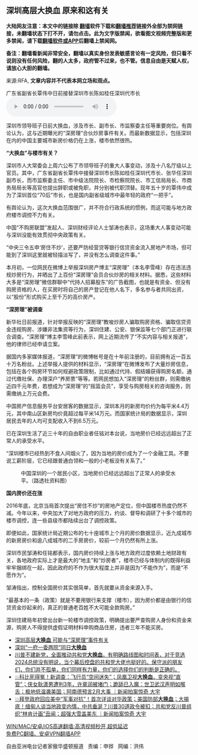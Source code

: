  <h2>深圳高层大换血 原来和这有关</h2> <p class="notice"><b>大陆网友注意：本文中的链接除 <a href="https://github.com/bannedbook/fanqiang" >翻墙</a>软件下载和<a href="https://github.com/killgcd/justmysocks/blob/master/README.md">翻墙推荐</a>链接外全部为禁网链接，未翻墙状态下打不开，请勿点击。此为文字版禁闻，欲看图文视频完整版和更多禁闻，请下载<a href="https://github.com/bannedbook/fanqiang">翻墙软件或APP</a>后翻墙上禁闻网。</p><p>备注：翻墙看新闻非常安全，翻墙以真实身份发表敏感言论有一定风险，但只看不说则没有任何风险，翻的人太多，政府管不过来，也不管。信息自由是天赋人权，请放心大胆的翻墙。</b></p>  <div class="entry"> <p>来源:RFA, <strong>文章内容并不代表本网立场和观点。</strong></p> <p>&#24191;&#19996;&#30465;&#21103;&#30465;&#38271;&#35203;&#20255;&#20013;&#26085;&#21069;&#25509;&#26367;&#28145;&#22323;&#24066;&#38271;&#38472;&#22914;&#26690;&#20219;&#28145;&#22323;&#20195;&#24066;&#38271;             <audio controls="controls" preload="metadata" src="https://www.rfa.org/mandarin/yataibaodao/zhengzhi/hc-04272021130854.html/@@stream" type="audio/mpeg"></audio></p> <p>&#28145;&#22323;&#24066;&#39046;&#23548;&#29677;&#23376;&#26085;&#21069;&#22823;&#25442;&#34880;&#65292;&#28041;&#21450;&#24066;&#38271;&#12289;&#21103;&#24066;&#38271;&#12289;&#24066;&#30417;&#23519;&#22996;&#20027;&#20219;&#31561;&#37325;&#35201;&#23703;&#20301;&#12290;&#26377;&#33286;&#35770;&#35748;&#20026;&#65292;&#36825;&#19982;&#36817;&#26399;&#26333;&#20809;&#30340;&#8220;&#28145;&#25151;&#29702;&#8221;&#21512;&#20249;&#28818;&#25151;&#20107;&#20214;&#26377;&#20851;&#12290;&#32780;&#26368;&#26032;&#25968;&#25454;&#26174;&#31034;&#65292;&#21253;&#25324;&#28145;&#22323;&#22312;&#20869;&#30340;&#20013;&#22269;&#20027;&#35201;&#22478;&#24066;&#26032;&#25151;&#20215;&#26684;&#20173;&#22312;&#19978;&#28072;&#65292;&#27004;&#24066;&#20381;&#28982;&#24456;&#28909;&#12290;</p> <p><strong>&#8220;&#22823;&#25442;&#34880;&#8221;&#19982;&#27004;&#24066;&#26377;&#20851;&#65311;</strong></p> <p>&#28145;&#22323;&#24066;&#20154;&#22823;&#24120;&#22996;&#20250;&#19978;&#21608;&#20845;&#20844;&#24067;&#20102;&#24066;&#39046;&#23548;&#29677;&#23376;&#30340;&#37325;&#22823;&#20154;&#20107;&#21464;&#21160;&#65292;&#28041;&#21450;&#21313;&#20843;&#21517;&#21381;&#32423;&#20197;&#19978;&#23448;&#21592;&#12290;&#20854;&#20013;&#65292;&#24191;&#19996;&#30465;&#21103;&#30465;&#38271;&#35203;&#20255;&#20013;&#25509;&#26367;&#28145;&#22323;&#24066;&#38271;&#38472;&#22914;&#26690;&#20219;&#28145;&#22323;&#20195;&#24066;&#38271;&#12289;&#24352;&#21326;&#20219;&#28145;&#22323;&#21103;&#24066;&#38271;&#65292;&#32780;&#24066;&#30417;&#23519;&#22996;&#20027;&#20219;&#12289;&#24066;&#20013;&#32423;&#27861;&#38498;&#38498;&#38271;&#12289;&#24066;&#26816;&#23519;&#38498;&#38498;&#38271;&#12289;&#24066;&#24037;&#20449;&#23616;&#23616;&#38271;&#12289;&#24066;&#21830;&#21153;&#23616;&#23616;&#38271;&#31561;&#39640;&#23448;&#20063;&#25552;&#20986;&#36766;&#32844;&#25110;&#34987;&#20813;&#32844;&#65292;&#24182;&#20998;&#21035;&#34987;&#20195;&#32844;&#39030;&#26367;&#12290;&#29616;&#24180;&#20116;&#21313;&#23681;&#30340;&#35203;&#20255;&#20013;&#25104;&#20026;&#20102;&#28145;&#22323;&#39318;&#20301;&#8220;70&#21518;&#8221;&#24066;&#38271;&#65292;&#20063;&#26159;&#22269;&#20869;&#21103;&#30465;&#32423;&#22478;&#24066;&#20013;&#26368;&#24180;&#36731;&#30340;&#25919;&#24220;&#8220;&#19968;&#25226;&#25163;&#8221;&#12290;</p> <p>&#26377;&#33286;&#35770;&#35748;&#20026;&#65292;&#36825;&#27425;&#22823;&#25442;&#34880;&#33539;&#22260;&#24456;&#24191;&#65292;&#24182;&#19981;&#31526;&#21512;&#34892;&#25919;&#31995;&#32479;&#30340;&#24815;&#20363;&#65292;&#32780;&#36825;&#21487;&#33021;&#19982;&#22320;&#26041;&#25919;&#24220;&#27004;&#24066;&#35843;&#25511;&#19981;&#21147;&#26377;&#20851;&#12290;</p>  <p>&#20013;&#22269;&#8220;&#19981;&#36141;&#25151;&#32852;&#30431;&#8221;&#21457;&#36215;&#20154;&#12289;&#28145;&#22323;&#36130;&#32463;&#35780;&#35770;&#20154;&#22763;&#37049;&#28059;&#20063;&#34920;&#31034;&#65292;&#36825;&#22330;&#37325;&#22823;&#20154;&#20107;&#21464;&#21160;&#21487;&#33021;&#19982;&#28145;&#22323;&#27809;&#33021;&#26377;&#25928;&#36143;&#24443;&#20013;&#22830;&#25919;&#31574;&#26377;&#20851;&#12290;</p> <p>&#8220;&#20013;&#22830;&#19977;&#20196;&#20116;&#30003;&#8216;&#25151;&#20303;&#19981;&#28818;&#8217;&#65292;&#36824;&#35201;&#20005;&#38450;&#32463;&#33829;&#36151;&#31561;&#38134;&#34892;&#20449;&#36151;&#36164;&#37329;&#27969;&#20837;&#25151;&#22320;&#20135;&#24066;&#22330;&#65292;&#20294;&#21487;&#33021;&#21040;&#20102;&#28145;&#22323;&#36825;&#37324;&#23601;&#34987;&#36731;&#25551;&#28129;&#20889;&#20102;&#65292;&#24182;&#27809;&#26377;&#24590;&#20040;&#35843;&#26597;&#36825;&#20214;&#20107;&#12290;&#8221;</p> <p>&#26412;&#26376;&#21021;&#65292;&#19968;&#20301;&#32593;&#27665;&#22312;&#24494;&#21338;&#19978;&#20030;&#25253;&#28145;&#22323;&#25151;&#20135;&#21338;&#20027;&#8220;&#28145;&#25151;&#29702;&#8221;&#65288;&#26412;&#21517;&#26446;&#38634;&#23792;&#65289;&#23384;&#22312;&#36829;&#27861;&#36829;&#35268;&#28818;&#25151;&#34892;&#20026;&#65292;&#24182;&#26194;&#20986;&#20102;&#19978;&#30334;&#20221;&#8220;&#28145;&#25151;&#29702;&#8221;&#20250;&#21592;&#21512;&#20249;&#28818;&#25151;&#30340;&#30456;&#20851;&#26448;&#26009;&#12290;&#25454;&#24713;&#65292;&#36825;&#20123;&#26448;&#26009;&#22823;&#22810;&#26159;&#8220;&#28145;&#25151;&#29702;&#8221;&#24494;&#20449;&#32676;&#32842;&#20013;&#8220;&#20195;&#25345;&#20154;&#25307;&#21215;&#32929;&#19996;&#8221;&#30340;&#24191;&#21578;&#25130;&#22270;&#65292;&#20063;&#23601;&#26159;&#26377;&#36164;&#37329;&#12289;&#20294;&#27809;&#26377;&#36141;&#25151;&#36164;&#26684;&#30340;&#20154;&#65292;&#22312;&#20080;&#25151;&#26102;&#23558;&#33258;&#24049;&#30340;&#25151;&#20135;&#30331;&#35760;&#22312;&#20182;&#20154;&#21517;&#19979;&#65292;&#22810;&#21517;&#21442;&#19982;&#32773;&#20849;&#21516;&#20986;&#36164;&#65292;&#20197;&#8220;&#32929;&#20221;&#8221;&#24418;&#24335;&#36141;&#20080;&#19978;&#33267;&#21315;&#19975;&#30340;&#39640;&#20215;&#25151;&#20135;&#12290;</p> <p> </p> <ul> </ul> <p> </p> <p><strong>&#8220;&#28145;&#25151;&#29702;&#8221;&#34987;&#35843;&#26597;</strong></p>  <p>&#26032;&#21326;&#31038;&#26085;&#21069;&#25253;&#36947;&#65292;&#38024;&#23545;&#20030;&#25253;&#21453;&#26144;&#30340;&#8220;&#28145;&#25151;&#29702;&#8221;&#25945;&#21766;&#28818;&#25151;&#20154;&#39575;&#21462;&#36141;&#25151;&#36164;&#26684;&#12289;&#39575;&#21462;&#20449;&#36151;&#36164;&#37329;&#36829;&#35268;&#36141;&#25151;&#12289;&#28041;&#23244;&#38750;&#27861;&#38598;&#36164;&#31561;&#34892;&#20026;&#65292;&#28145;&#22323;&#20303;&#24314;&#12289;&#20844;&#23433;&#12289;&#38134;&#20445;&#30417;&#31561;&#19971;&#20010;&#37096;&#38376;&#27491;&#36827;&#34892;&#32852;&#21512;&#35843;&#26597;&#12290;&#8220;&#28145;&#25151;&#29702;&#8221;&#21338;&#20027;&#26446;&#38634;&#23792;&#27492;&#21069;&#34920;&#31034;&#65292;&#32593;&#19978;&#36817;&#26399;&#27969;&#20256;&#20102;&#8220;&#19981;&#23454;&#20869;&#23481;&#19982;&#30456;&#20851;&#25253;&#36947;&#8221;&#65292;&#20182;&#30340;&#24459;&#24072;&#24050;&#32463;&#30003;&#35831;&#31435;&#26696;&#12290;</p> <p>&#25454;&#22269;&#20869;&#22810;&#23478;&#23186;&#20307;&#25253;&#36947;&#65292;&#8220;&#28145;&#25151;&#29702;&#8221;&#30340;&#24494;&#21338;&#24080;&#21495;&#26159;&#22312;&#21313;&#24180;&#21069;&#27880;&#20876;&#30340;&#65292;&#30446;&#21069;&#25317;&#26377;&#36817;&#19968;&#30334;&#20116;&#21313;&#19975;&#21517;&#31881;&#19997;&#12290;&#19978;&#36848;&#20030;&#25253;&#20154;&#25552;&#20379;&#30340;&#26448;&#26009;&#26174;&#31034;&#65292;&#8220;&#28145;&#25151;&#29702;&#8221;&#22312;&#24494;&#21338;&#21457;&#24067;&#20102;&#22823;&#37327;&#28818;&#25151;&#20449;&#24687;&#65292;&#21253;&#25324;&#22312;&#21508;&#20010;&#36141;&#25151;&#29615;&#33410;&#22914;&#20309;&#35268;&#36991;&#25919;&#31574;&#38480;&#21046;&#65292;&#27604;&#22914;&#36890;&#36807;&#20195;&#25345;&#12289;&#20551;&#32467;&#23130;&#33719;&#24471;&#36141;&#25151;&#21517;&#39069;&#65292;&#36890;&#36807;&#20195;&#32564;&#31038;&#20445;&#12289;&#21150;&#29702;&#28145;&#25143;&#8220;&#20859;&#25151;&#31080;&#8221;&#31561;&#31561;&#12290;&#33509;&#32593;&#27665;&#24819;&#21152;&#20837;&#8220;&#28145;&#25151;&#29702;&#8221;&#30340;&#31881;&#19997;&#32676;&#65292;&#21017;&#38656;&#32564;&#32435;&#36817;&#22235;&#21315;&#20803;&#24180;&#36153;&#65292;&#33509;&#24819;&#25104;&#20026;&#8220;&#28145;&#25151;&#29702;&#8221;&#30340;&#8220;&#25671;&#31726;&#20250;&#21592;&#8221;&#65292;&#20139;&#21463;&#19982;&#36141;&#25151;&#30456;&#20851;&#30340;&#21672;&#35810;&#26381;&#21153;&#65292;&#21017;&#38656;&#32564;&#32435;&#19978;&#19975;&#20803;&#20250;&#36153;&#12290;</p> <p>&#20013;&#22269;&#25151;&#20135;&#20449;&#24687;&#26381;&#21153;&#24179;&#21488;&#23433;&#23621;&#23458;&#30340;&#25968;&#25454;&#26174;&#31034;&#65292;&#28145;&#22323;&#26412;&#26376;&#30340;&#26032;&#25151;&#22343;&#20215;&#32422;&#20026;&#27599;&#24179;&#31859;4.4&#19975;&#20803;&#65292;&#20854;&#20013;&#21335;&#23665;&#21306;&#26032;&#25151;&#22343;&#20215;&#31455;&#36229;&#36807;&#27599;&#24179;&#31859;14&#19975;&#20803;&#12290;&#32780;&#22269;&#23478;&#32479;&#35745;&#23616;&#30340;&#25968;&#25454;&#26174;&#31034;&#65292;&#28145;&#22323;&#23621;&#27665;&#21435;&#24180;&#30340;&#20154;&#22343;&#21487;&#25903;&#37197;&#25910;&#20837;&#19981;&#21040;6.5&#19975;&#20803;&#12290;</p> <p>&#24050;&#22312;&#28145;&#22323;&#29983;&#27963;&#20102;&#36817;&#19977;&#21313;&#24180;&#30340;&#33258;&#30001;&#32844;&#19994;&#32773;&#20219;&#38125;&#23545;&#26412;&#21488;&#35828;&#65292;&#24403;&#22320;&#25151;&#20215;&#24050;&#32463;&#36828;&#36828;&#36229;&#20986;&#20102;&#27491;&#24120;&#20154;&#30340;&#25215;&#21463;&#27700;&#24179;&#12290;</p> <p>&#8220;&#28145;&#22323;&#27004;&#24066;&#24050;&#32463;&#28909;&#21040;&#19981;&#39135;&#20154;&#38388;&#28895;&#28779;&#20102;&#65292;&#22240;&#20026;&#24403;&#22320;&#30340;&#25151;&#20215;&#25104;&#20026;&#20102;&#19968;&#20010;&#37329;&#34701;&#24037;&#20855;&#12290;&#19981;&#35201;&#35828;&#24037;&#34218;&#38454;&#23618;&#65292;&#23427;&#24050;&#32463;&#36319;&#26222;&#36890;&#30333;&#39046;&#21644;&#19968;&#33324;&#30340;&#23567;&#32769;&#26495;&#27809;&#26377;&#20851;&#31995;&#20102;&#12290;&#8221;</p> <p><figure> <figcaption>&#20013;&#22269;&#28145;&#22323;&#30340;&#19968;&#20010;&#23621;&#27665;&#23567;&#21306;&#65292;&#24403;&#22320;&#25151;&#20215;&#24050;&#32463;&#36828;&#36828;&#36229;&#20986;&#20102;&#27491;&#24120;&#20154;&#30340;&#25215;&#21463;&#27700;&#24179;&#12290;&#65288;&#36335;&#36879;&#31038;&#36164;&#26009;&#22270;&#65289;</figcaption></figure> </p>  <p><strong>&#22269;&#20869;&#25151;&#20215;&#36824;&#22312;&#28072;</strong></p> <p>2016&#24180;&#24213;&#65292;&#21271;&#20140;&#24403;&#23616;&#39318;&#27425;&#25552;&#20986;&#8220;&#25151;&#20303;&#19981;&#28818;&#8221;&#30340;&#25151;&#22320;&#20135;&#23450;&#20301;&#65292;&#20294;&#20013;&#22269;&#27004;&#24066;&#28909;&#24230;&#20173;&#28982;&#19981;&#20943;&#12290;&#20170;&#24180;&#20197;&#26469;&#65292;&#20013;&#22830;&#21152;&#22823;&#20102;&#23545;&#22320;&#26041;&#25919;&#24220;&#30340;&#21387;&#21147;&#65292;&#32422;&#35848;&#12289;&#30563;&#23548;&#21644;&#35843;&#30740;&#20102;&#21313;&#22810;&#20010;&#22478;&#24066;&#30340;&#27004;&#24066;&#35843;&#25511;&#65292;&#36830;&#19968;&#20123;&#21439;&#32423;&#24066;&#37117;&#38470;&#32493;&#20986;&#21488;&#20102;&#35843;&#25511;&#25919;&#31574;&#12290;</p> <p>&#21363;&#20415;&#22914;&#27492;&#65292;&#22269;&#23478;&#32479;&#35745;&#23616;&#36817;&#26399;&#20844;&#24067;&#30340;&#19971;&#21313;&#24231;&#22478;&#24066;&#19978;&#20010;&#26376;&#30340;&#25151;&#20215;&#25968;&#25454;&#26174;&#31034;&#65292;&#36817;&#20061;&#25104;&#22478;&#24066;&#30340;&#26032;&#25151;&#25151;&#20215;&#21644;&#36926;&#20843;&#25104;&#22478;&#24066;&#30340;&#20108;&#25163;&#25151;&#25151;&#20215;&#65292;&#36739;&#21069;&#19968;&#20010;&#26376;&#20173;&#28982;&#26377;&#25152;&#19978;&#28072;&#12290;</p> <p>&#28145;&#22323;&#24066;&#27665;&#37049;&#28059;&#21644;&#20219;&#38125;&#37117;&#34920;&#31034;&#65292;&#22269;&#20869;&#25151;&#20215;&#25345;&#32493;&#19978;&#28072;&#19982;&#22320;&#26041;&#25919;&#24220;&#36807;&#24230;&#20381;&#36182;&#22303;&#22320;&#36130;&#25919;&#26377;&#20851;&#65292;&#21508;&#22320;&#25919;&#24220;&#23454;&#38469;&#19978;&#25165;&#26159;&#26368;&#22823;&#30340;&#8220;&#22320;&#20027;&#8221;&#21644;&#8220;&#28818;&#25151;&#32773;&#8221;&#65292;&#27004;&#24066;&#24050;&#32463;&#19982;&#20307;&#21046;&#20869;&#30340;&#26082;&#24471;&#21033;&#30410;&#29282;&#29282;&#25414;&#32465;&#22312;&#19968;&#36215;&#65292;&#22240;&#27492;&#25919;&#24220;&#30340;&#19981;&#20316;&#20026;&#24456;&#22823;&#31243;&#24230;&#19978;&#24182;&#38750;&#26159;&#22240;&#20026;&#8220;&#19981;&#33021;&#20316;&#20026;&#8221;&#65292;&#32780;&#26159;&#8220;&#19981;&#24895;&#20316;&#20026;&#8221;&#12290;</p> <p>&#37049;&#28059;&#25351;&#20986;&#65292;&#25511;&#21046;&#20840;&#22269;&#25151;&#20215;&#20854;&#23454;&#24456;&#31616;&#21333;&#65292;&#39318;&#20808;&#23601;&#35201;&#20174;&#36164;&#37329;&#26469;&#28304;&#20837;&#25163;&#12290;</p> <p>&#8220;&#26368;&#22522;&#26412;&#30340;&#19968;&#26465;&#65288;&#25919;&#31574;&#65289;&#23601;&#26159;&#19981;&#35201;&#29992;&#38134;&#34892;&#26469;&#25903;&#25745;&#65288;&#27004;&#24066;&#65289;&#65292;&#22240;&#20026;&#25151;&#20215;&#37117;&#26159;&#30001;&#38134;&#34892;&#30340;&#20449;&#36151;&#36164;&#37329;&#28818;&#36215;&#26469;&#30340;&#65292;&#30495;&#27491;&#30340;&#26222;&#36890;&#32769;&#30334;&#22995;&#19981;&#22823;&#21487;&#33021;&#20840;&#27454;&#36141;&#25151;&#12290;&#8221;</p>  <p>&#28145;&#22323;&#20303;&#24314;&#23616;&#24180;&#21021;&#26366;&#20986;&#21488;&#26032;&#19968;&#36718;&#27004;&#24066;&#35843;&#25511;&#25919;&#31574;&#65292;&#26126;&#30830;&#25552;&#20986;&#35201;&#20005;&#26597;&#36141;&#25151;&#20154;&#36523;&#20221;&#21644;&#36164;&#37329;&#26469;&#28304;&#65292;&#36141;&#25151;&#20154;&#19981;&#24471;&#25552;&#20379;&#34394;&#20551;&#35777;&#26126;&#26448;&#26009;&#30003;&#36141;&#21830;&#21697;&#20303;&#25151;&#65292;&#36829;&#32773;&#19977;&#24180;&#19981;&#33021;&#20080;&#25151;&#12290;</p> <ul class='op-related-articles' title='相关阅读'> <li><a href='https://www.bannedbook.org/bnews/ssgc/20210426/1533698.html' target='_blank'>深圳高层<b>大换血</b> 可能与“深房理”事件有关</a></li> <li><a href='https://www.bannedbook.org/bnews/cnnews/20210426/1533696.html' target='_blank'>深圳“一府一委两院”同日<b>大换血</b></a></li> <li><a href='https://www.bannedbook.org/bnews/bannedvideo/20210301/1496049.html' target='_blank'>川普不建新党，全面推动共和党<b>大换血</b>，有明确路线图和时间表，对于竞选2024总统没有明说，当个幕后控盘的共和党大佬也挺好的。保守派的朋友们，你们并不孤单，你们同样有力量，你们的选择你们的判断是正确的。</a></li> <li><a href='https://www.bannedbook.org/bnews/bannedvideo/20210210/1485013.html' target='_blank'>💥科比死得冤！新调查：飞行员“空间迷失”；凤凰卫视<b>大换血</b>，变央视“直管”；侠女耿潇男遭判3年，许章润被堵门；跪舔已入魔：世卫武汉声明如喉舌；极地低温袭美国；阿南德预言2月大事 ｜新闻拍案惊奇 大宇</a></li> <li><a href='https://www.bannedbook.org/bnews/bannedvideo/20210203/1480506.html' target='_blank'>💥拜登政府回应美中“军事对抗”！首次详谈对华政策；美国防部<b>大换血</b>；大揭底！缅甸人谈当地政变内情，中共垂涎？川普30道政令被扣；共和党反川普组织“林肯计画”丑闻；超强大雪盖美东 ｜新闻拍案惊奇 大宇</a></li> </ul> <p class="texttj"> <a href="https://github.com/bannedbook/fanqiang/wiki/V2ray%E6%9C%BA%E5%9C%BA" target="_blank">WIN/MAC/安卓/iOS高速翻墙:高清视频秒开,超低延迟</a><br/> <a href="https://github.com/bannedbook/fanqiang/wiki/%E7%A6%81%E9%97%BB%E7%BD%91%E5%AE%89%E5%8D%93%E7%BF%BB%E5%A2%99%E6%96%B0%E9%97%BBAPP" target="_blank">免费PC翻墙、安卓VPN翻墙APP</a></p><p>&#33258;&#30001;&#20122;&#27954;&#30005;&#21488;&#35760;&#32773;&#23478;&#20658;&#21326;&#30427;&#39039;&#25253;&#36947;&#160;&#160; &#36131;&#32534;&#65306;&#30003;&#38119;&#160;&#160; &#32593;&#32534;&#65306;&#27946;&#20255;</p><a name='sharetosocial'></a>  <!--END POST-->  </div><!--END COL-->  <div id="footmenu" class="navbar clearfloat"></div> <div id="footer"></div>  <!-- Schema & Structured Data For WP v1.9.64 - -->      